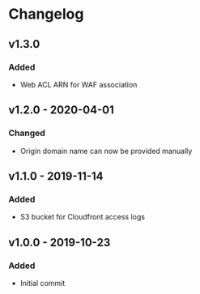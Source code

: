 # Changelog

## v1.3.0
### Added
- Web ACL ARN for WAF association

## v1.2.0 - 2020-04-01
### Changed
- Origin domain name can now be provided manually

## v1.1.0 - 2019-11-14
### Added
- S3 bucket for Cloudfront access logs

## v1.0.0 - 2019-10-23
### Added
- Initial commit
